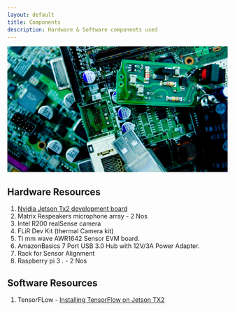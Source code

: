 ```yaml
---
layout: default
title: Components
description: Hardware & Software components used
---
```

![Components](components.png)

## Hardware Resources

1. [Nvidia Jetson Tx2 development board](Jetson.md)
2. Matrix Respeakers microphone array - 2 Nos
3. Intel R200 realSense camera
4. FLiR Dev Kit (thermal Camera kit)
5. Ti mm wave AWR1642 Sensor EVM board.
6. AmazonBasics 7 Port USB 3.0 Hub with 12V/3A Power Adapter.
7. Rack for Sensor Alignment
8. Raspberry pi 3 . - 2 Nos

## Software Resources

1. TensorFLow - [Installing TensorFlow on Jetson TX2](https://github.com/jetsonhacks/installTensorFlowTX2)
